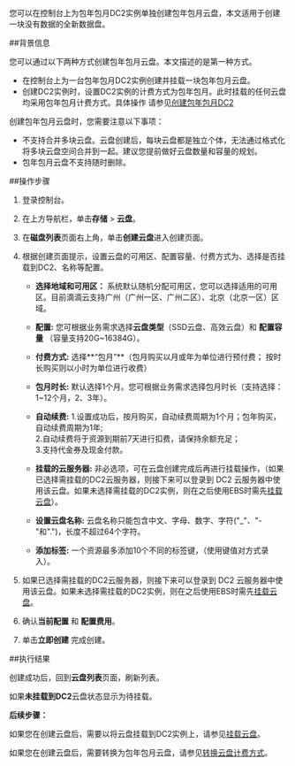 您可以在控制台上为包年包月DC2实例单独创建包年包月云盘，本文适用于创建一块没有数据的全新数据盘。

##背景信息

您可以通过以下两种方式创建包年包月云盘。本文描述的是第一种方式。

- 在控制台上为一台包年包月DC2实例创建并挂载一块包年包月云盘。
- 创建DC2实例时，设置DC2实例的计费方式为包年包月。此时挂载的任何云盘均采用包年包月计费方式。具体操作 请参见[创建包年包月DC2]()



创建包年包月云盘时，您需要注意以下事项：

* 不支持合并多块云盘。云盘创建后，每块云盘都是独立个体，无法通过格式化将多块云盘空间合并到一起。建议您提前做好云盘数量和容量的规划。
* 包年包月云盘不支持随时删除。



##操作步骤

1. 登录控制台。

2. 在上方导航栏，单击**存储**  > **云盘**。

3. 在**磁盘列表**页面右上角，单击**创建云盘**进入创建页面。

4. 根据创建页面提示，设置云盘的可用区、配置容量、付费方式为、选择是否挂载到DC2、名称等配置。
	* **选择地域和可用区：**  系统默认随机分配可用区，您可以选择适用的可用区。目前滴滴云支持广州（广州一区、广州二区）、北京（北京一区）区域。 
   
   *  **配置:**  您可根据业务需求选择**云盘类型**（SSD云盘、高效云盘）和 **配置容量** （容量支持20G~16384G）。

   *  **付费方式:**  选择**“包月”**（包月购买以月或年为单位进行预付费； 按时长购买则以小时为单位进行收费）

   *  **包月时长:**  默认选择1个月。您可根据业务需求选择包月时长（支持选择：1~12个月，2、3年）。

   * **自动续费:**  1.设置成功后，按月购买，自动续费周期为1个月；包年购买，自动续费周期为1年;<br>2.自动续费将于资源到期前7天进行扣费，请保持余额充足；<br>3.支持代金券及现金付款。

   *  **挂载的云服务器:**  非必选项，可在云盘创建完成后再进行挂载操作，（如果已选择需挂载的DC2云服务器，则接下来可以登录到 DC2 云服务器中使用该云盘。如果未选择需挂载的DC2实例，则在之后使用EBS时需先[挂载云盘](/Users/didi/Desktop/帮助文档/EBS创建指导/挂载云盘)）。

   * **设置云盘名称:**  云盘名称只能包含中文、字母、数字、字符("_"、"-"和".")，长度不超过64个字符。

   * **添加标签:**  一个资源最多添加10个不同的标签键，（使用键值对方式录入）。

5. 如果已选择需挂载的DC2云服务器，则接下来可以登录到 DC2 云服务器中使用该云盘。如果未选择需挂载的DC2实例，则在之后使用EBS时需先[挂载云盘](/Users/didi/Desktop/帮助文档/EBS创建指导/挂载云盘)。

6. 确认**当前配置** 和 **配置费用**。

7. 单击**立即创建** 完成创建。

##执行结果

创建成功后，回到**云盘列表**页面，刷新列表。

如果**未挂载到DC2**云盘状态显示为待挂载。

**后续步骤：**

如果您在创建云盘后，需要以将云盘挂载到DC2实例上，请参见[挂载云盘](/Users/didi/Desktop/帮助文档/EBS创建指导/挂载云盘)。

如果您在创建云盘后，需要转换为包年包月云盘，请参见[转换云盘计费方式](/Users/didi/Desktop/帮助文档/转换云盘计费方式)。